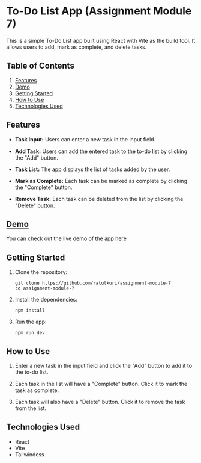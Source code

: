 # To-Do List App (Assignment Module 7)

This is a simple To-Do List app built using React with Vite as the build tool. It allows users to add, mark as complete, and delete tasks.

## Table of Contents
1. [Features](#features)
2. [Demo](#demo)
3. [Getting Started](#getting-started)
4. [How to Use](#how-to-use)
5. [Technologies Used](#technologies-used)


## Features

- **Task Input:** Users can enter a new task in the input field.

- **Add Task:** Users can add the entered task to the to-do list by clicking the "Add" button.

- **Task List:** The app displays the list of tasks added by the user.

- **Mark as Complete:** Each task can be marked as complete by clicking the "Complete" button.

- **Remove Task:** Each task can be deleted from the list by clicking the "Delete" button.

## [Demo](https://assignment-module-7.vercel.app)

You can check out the live demo of the app [here](https://assignment-module-7.vercel.app)


## Getting Started

1. Clone the repository:
    ```
    git clone https://github.com/ratulkuri/assignment-module-7
    cd assignment-module-7
    ```

2. Install the dependencies:
    ```
    npm install
    ```

3. Run the app:
    ```
    npm run dev
    ```

## How to Use

1. Enter a new task in the input field and click the "Add" button to add it to the to-do list.

2. Each task in the list will have a "Complete" button. Click it to mark the task as complete.

3. Each task will also have a "Delete" button. Click it to remove the task from the list.


## Technologies Used

- React
- Vite
- Tailwindcss